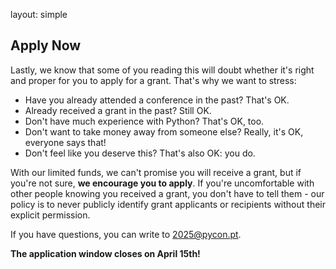 layout: simple
## Apply Now

Lastly, we know that some of you reading this will doubt whether it's right and proper for you to apply for a grant. That's why we want to stress:

* Have you already attended a conference in the past? That's OK.
* Already received a grant in the past? Still OK.
* Don't have much experience with Python? That's OK, too.
* Don't want to take money away from someone else? Really, it's OK, everyone says that!
* Don't feel like you deserve this? That's also OK: you do.

With our limited funds, we can't promise you will receive a grant, but if you're not sure, **we encourage you to apply**. If you're uncomfortable with other people knowing you received a grant, you don't have to tell them - our policy is to never publicly identify grant applicants or recipients without their explicit permission.

[//]: # (<div style="text-align: center;">)

[//]: # (    <a href="https://forms.gle/jXNL9fv9rX2cVCDB8" target="_blank">)

[//]: # (        <button style="background-color: #9747ff; /* purple */)

[//]: # (                       border: none;)

[//]: # (                       color: white;)

[//]: # (                       padding: 15px 32px;)

[//]: # (                       text-align: center;)

[//]: # (                       text-decoration: none;)

[//]: # (                       display: inline-block;)

[//]: # (                       font-size: 16px;)

[//]: # (                       margin: 4px 2px;)

[//]: # (                       cursor: not-allowed;)

[//]: # (                       border-radius: 12px;)

[//]: # (                       opacity: 0.5;" disabled>Grant Closed</button>)

[//]: # (    </a>)

[//]: # (</div>)
If you have questions, you can write to [2025@pycon.pt](mailto:2025@pycon.pt).

**The application window closes on April 15th!**
